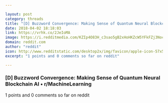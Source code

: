```yaml
---

layout: post
category: threads
title: "[D] Buzzword Convergence: Making Sense of Quantum Neural Blockchain AI"
date: 2018-04-02 18:18:03
link: https://vrhk.co/2JeIoMA
image: https://i.redditmedia.com/KZIp4O83H_c3sao5gB2xHoHKZcW5YFkFZj3Nocz1qd8.jpg?w=320&s=4a13d52ff40513ab89bef024c84955ed
domain: reddit.com
author: "reddit"
icon: http://www.redditstatic.com/desktop2x/img/favicon/apple-icon-57x57.png
excerpt: "1 points and 0 comments so far on reddit"

---
```


### [D] Buzzword Convergence: Making Sense of Quantum Neural Blockchain AI • r/MachineLearning

1 points and 0 comments so far on reddit